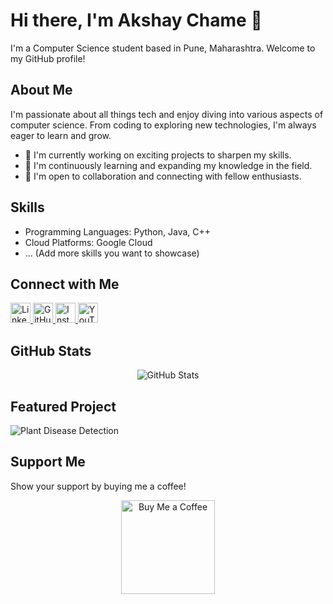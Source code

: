 # Hi there, I'm Akshay Chame 👋

I'm a Computer Science student based in Pune, Maharashtra. Welcome to my GitHub profile!

## About Me

I'm passionate about all things tech and enjoy diving into various aspects of computer science. From coding to exploring new technologies, I'm always eager to learn and grow.

- 🔭 I'm currently working on exciting projects to sharpen my skills.
- 🌱 I'm continuously learning and expanding my knowledge in the field.
- 👯 I'm open to collaboration and connecting with fellow enthusiasts.

## Skills

- Programming Languages: Python, Java, C++
- Cloud Platforms: Google Cloud
- ... (Add more skills you want to showcase)

## Connect with Me

<p align="left">
  <a href="https://www.linkedin.com/in/akshay-chame-b43bb8209" target="_blank">
    <img src="https://raw.githubusercontent.com/danielcranney/readme-generator/main/public/icons/socials/linkedin.svg" width="32" height="32" alt="LinkedIn" />
  </a>
  <a href="https://www.github.com/akshayram1" target="_blank">
    <img src="https://raw.githubusercontent.com/danielcranney/readme-generator/main/public/icons/socials/github.svg" width="32" height="32" alt="GitHub" />
  </a>
  <a href="http://www.instagram.com/akshay_chame" target="_blank">
    <img src="https://raw.githubusercontent.com/danielcranney/readme-generator/main/public/icons/socials/instagram.svg" width="32" height="32" alt="Instagram" />
  </a>
  <a href="https://www.youtube.com/@akshay chame" target="_blank">
    <img src="https://raw.githubusercontent.com/danielcranney/readme-generator/main/public/icons/socials/youtube.svg" width="32" height="32" alt="YouTube" />
  </a>
  <!-- Add more social media links here -->
</p>

## GitHub Stats

<p align="center">
  <img src="https://github-readme-stats.vercel.app/api?username=akshayram1&show_icons=true&count_private=true&title_color=0891b2&text_color=ffffff&icon_color=0891b2&bg_color=1c1917&hide_border=true&show_icons=true" alt="GitHub Stats" />
</p>

## Featured Project

![Plant Disease Detection](https://github-readme-stats.vercel.app/api/pin/?username=akshayram1&repo=plantdiseasedetectionmaster&title_color=0891b2&text_color=ffffff&icon_color=0891b2&bg_color=1c1917&hide_border=true)

## Support Me

Show your support by buying me a coffee!

<p align="center">
  <a href="https://www.buymeacoffee.com/akshaychame">
    <img src="https://cdn.buymeacoffee.com/buttons/v2/default-yellow.png" width="150" alt="Buy Me a Coffee" />
  </a>
</p>
